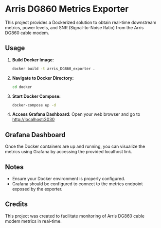 # Arris DG860 Metrics Exporter

This project provides a Dockerized solution to obtain real-time downstream metrics, power levels, and SNR (Signal-to-Noise Ratio) from the Arris DG860 cable modem.

## Usage

1. **Build Docker Image:**
   ```bash
   docker build -t arris_DG860_exporter .
   ```

2. **Navigate to Docker Directory:**
   ```bash
   cd docker
   ```

3. **Start Docker Compose:**
   ```bash
   docker-compose up -d
   ```

4. **Access Grafana Dashboard:**
   Open your web browser and go to [http://localhost:3030](http://localhost:3030)

## Grafana Dashboard

Once the Docker containers are up and running, you can visualize the metrics using Grafana by accessing the provided localhost link.

## Notes

- Ensure your Docker environment is properly configured.
- Grafana should be configured to connect to the metrics endpoint exposed by the exporter.

## Credits

This project was created to facilitate monitoring of Arris DG860 cable modem metrics in real-time.
